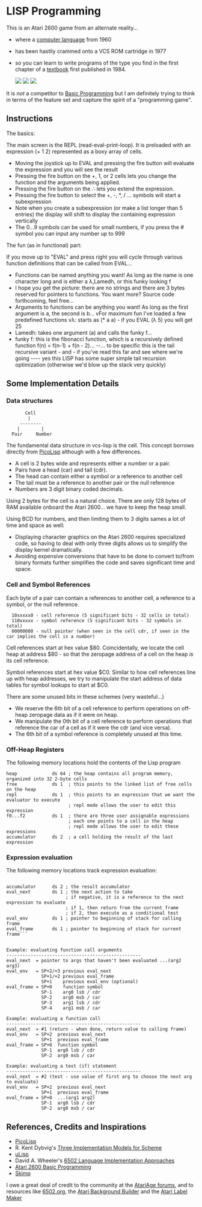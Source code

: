 # LISP Programming 

This is an Atari 2600 game from an alternate reality...

- where a [computer language](https://en.wikipedia.org/wiki/Lisp_(programming_language)) from 1960 
- has been hastily crammed onto a VCS ROM cartridge in 1977
- so you can learn to write programs of the type you find in the first chapter of a [textbook](https://en.wikipedia.org/wiki/Structure_and_Interpretation_of_Computer_Programs) first published in 1984.

  ![](https://github.com/DChristianson/vcs-lisp/blob/main/assets/lisp_NTSC_2.png) ![](https://github.com/DChristianson/vcs-lisp/blob/main/assets/lisp_NTSC_20230714.png) ![](https://github.com/DChristianson/vcs-lisp/blob/main/assets/lisp_NTSC_5.png) 

It is *not* a competitor to [Basic Programming](https://en.wikipedia.org/wiki/BASIC_Programming) but I am definitely trying to think in terms of the feature set and capture the spirit of a "programming game".

## Instructions

The basics:

The main screen is the REPL (read-eval-print-loop). It is preloaded with an expression (+ 1 2) represented as a boxy array of cells.

- Moving the joystick up to EVAL and pressing the fire button will evaluate the expression and you will see the result
- Pressing the fire button on the +, 1, or 2 cells lets you change the function and the arguments being applied.
- Pressing the fire button on the ∴ lets you extend the expression.
- Pressing the fire button to select the +, -, *, / ... symbols will start a subexpression
- Note when you create a subexpression (or make a list longer than 5 entries)  the display will shift to display the containing expression vertically
- The 0...9 symbols can be used for small numbers, if you press the # symbol you can input any number up to 999
 
The fun (as in functional) part:

If you move up to "EVAL" and press right you will cycle through various function definitions that can be called from EVAL...

- Functions can be named anything you want! As long as the name is one character long and is either a λ,Lamedh, or this funky looking f
- I hope you get the picture: there are no strings and there are 3 bytes reserved for pointers to functions. You want more? Source code forthcoming, feel free...
- Arguments to functions can be anything you want! As long as the first argument is a, the second is b...
vFor maximum fun I've loaded a few predefined functions 
vλ: starts as (* a a) - if you EVAL (λ 5) you will get 25
- Lamedh: takes one argument (a) and calls the funky f...
- funky f: this is the fibonacci function, which is a recursively defined function f(n) = f(n-1) + f(n - 2)...
--... to be specific this is the tail recursive variant - and - if you've read this far and see where we're going ---- yes this LISP has some super simple tail recursion optimization (otherwise we'd blow up the stack very quickly)

## Some Implementation Details

### Data structures

```
       Cell
        |
     --------
    |        | 
  Pair     Number
```

The fundamental data structure in vcs-lisp is the cell. This concept borrows directly from [PicoLisp](https://picolisp.com) although with a few differences.

 - A cell is 2 bytes wide and represents either a number or a pair. 
 - Pairs have a head (car) and tail (cdr). 
  - The head can contain either a symbol or a reference to another cell
  - The tail must be a reference to another pair or the null reference
 - Numbers are 3 digit binary coded decimals. 

Using 2 bytes for the cell is a natural choice. There are only 128 bytes of RAM available onboard the Atari 2600... we have to keep the heap small.

Using BCD for numbers, and then limiting them to 3 digits sames a lot of time and space as well:
- Displaying character graphics on the Atari 2600 requires specialized code, so having to deal with only three digits allows us to simplify the display kernel dramatically. 
- Avoiding expensive conversions that have to be done to convert to/from binary formats further simplifies the code and saves significant time and space.

### Cell and Symbol References

Each byte of a pair can contain a references to another cell, a reference to a symbol, or the null reference.

```
  10xxxxx0 - cell reference (5 significant bits - 32 cells in total)
  110xxxxx - symbol reference (5 significant bits - 32 symbols in total)
  00000000 - null pointer (when seen in the cell cdr, if seen in the car implies the cell is a number)
```

Cell references start at hex value $80. Coincidentally, we locate the cell heap at address $80 - so that the zeropage address of a cell on the heap *is* its cell reference. 

Symbol references start at hex value $C0. Similar to how cell references line up with heap addresses, we try to manipulate the start address of data tables for symbol lookups to start at $C0.

There are some unused bits in these schemes (very wasteful...)
- We reserve the 6th bit of a cell reference to perform operations on off-heap zeropage data as if it were on heap.
- We manipulate the 0th bit of a cell reference to perform operations that reference the car of a cell as if it were the cdr (and vice versa).
- The 6th bit of a symbol reference is completely unused at this time.

### Off-Heap Registers

The following memory locations hold the contents of the Lisp program

```
heap             ds 64 ; the heap contains all program memory, organized into 32 2-byte cells
free             ds 1  ; this points to the linked list of free cells on the heap
repl             ds 1  ; this points to an expression that we want the evaluator to execute
                       ; repl mode allows the user to edit this expression
f0...f2          ds 1  ; there are three user assignable expressions
                       ; each one points to a cell in the heap
                       ; repl mode allows the user to edit these expressions
accumulator      ds 2  ; a cell holding the result of the last expression
```

### Expression evaluation

The following memory locations track expression evaluation:
```

accumulator      ds 2 ; the result accumulator
eval_next        ds 1 ; the next action to take
                      ; if negative, it is a reference to the next expression to evaluate
                      ; if 1, then return from the current frame
                      ; if 2, then execute as a conditional test
eval_env         ds 1 ; pointer to beginning of stack for calling frame
eval_frame       ds 1 ; pointer to beginning of stack for current frame```


Example: evaluating function call arguments
--------------------------------------------------
eval_next  = pointer to args that haven't been evaluated ...(arg2 arg3)
eval_env   = SP+2/+3 previous eval_next
             SP+1/+2 previous eval_frame
             SP+1    previous eval_env (optional)
eval_frame = SP+0    function symbol
             SP-1    arg0 lsb / cdr
             SP-2    arg0 msb / car
             SP-3    arg1 lsb / cdr
             SP-4    arg1 msb / car

Example: evaluating a function call
--------------------------------------------------
eval_next  = #1 (return - when done, return value to calling frame)
eval_env   = SP+2  previous eval_next
             SP+1  previous eval_frame
eval_frame = SP+0  function symbol
             SP-1  arg0 lsb / cdr
             SP-2  arg0 msb / car

Example: evaluating a test (if) statement 
--------------------------------------------------
eval_next  = #2 (test - use value of first arg to choose the next arg to evaluate)
eval_env   = SP+2  previous eval_next
             SP+1  previous eval_frame
eval_frame = SP+0  ...(arg1 arg2)
             SP-1  arg0 lsb / cdr
             SP-2  arg0 msb / car
```

## References, Credits and Inspirations

- [PicoLisp](https://picolisp.com/) 
- R. Kent Dybvig's [Three Implementation Models for Scheme](https://www.cs.unm.edu/~williams/cs491/three-imp.pdf) 
- [uLisp](http://www.ulisp.com/)
- David A. Wheeler's [6502 Language Implementation Approaches](https://dwheeler.com/6502/)
- [Atari 2600 Basic Programming](https://huguesjohnson.com/programming/atari-2600-basic/)
- [Skimp](http://web.archive.org/web/20100131151915/http://www.ip9.org/munro/skimp/)

I owe a great deal of credit to the community at the [AtariAge forums](https://www.atariage.com/forums), and to resources like [6502.org](https6502.org), the [Atari Background Builder](https://alienbill.com/2600/atari-background-builder/) and the [Atari Label Maker](https://www.labelmaker2600.com/)

